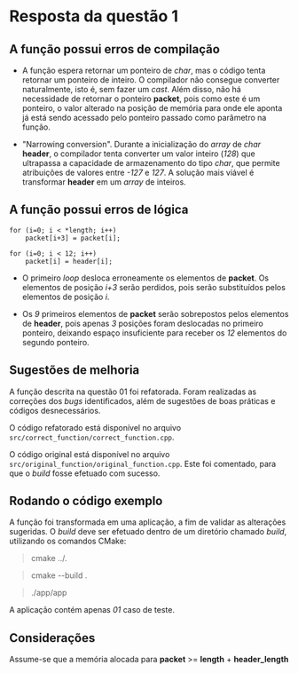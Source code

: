 # Resposta da questão 1

## A função possui erros de compilação

- A função espera retornar um ponteiro de *char*, mas o código tenta retornar um ponteiro de inteiro. O compilador não consegue converter naturalmente, isto é, sem fazer um *cast*. Além disso, não há necessidade de retornar o ponteiro **packet**, pois como este é um ponteiro, o valor alterado na posição de memória para onde ele aponta já está sendo acessado pelo ponteiro passado como parâmetro na função.

- "Narrowing conversion". Durante a inicialização do *array* de *char* **header**, o compilador tenta converter um valor inteiro (*128*) que ultrapassa a capacidade de armazenamento do tipo *char*, que permite atribuições de valores entre *-127* e *127*. A solução mais viável é transformar **header** em um *array* de inteiros.

## A função possui erros de lógica

```
for (i=0; i < *length; i++)
    packet[i+3] = packet[i];

for (i=0; i < 12; i++)
    packet[i] = header[i];
```

- O primeiro *loop* desloca erroneamente os elementos de **packet**. Os elementos de posição *i+3* serão perdidos, pois serão substituídos pelos elementos de posição *i*.

- Os *9* primeiros elementos de **packet** serão sobrepostos pelos elementos de **header**, pois apenas *3* posições foram deslocadas no primeiro ponteiro, deixando espaço insuficiente para receber os *12* elementos do segundo ponteiro.

## Sugestões de melhoria

A função descrita na questão 01 foi refatorada. Foram realizadas as correções dos *bugs* identificados, além de sugestões de boas práticas e códigos desnecessários.

O código refatorado está disponível no arquivo `src/correct_function/correct_function.cpp`.

O código original está disponível no arquivo `src/original_function/original_function.cpp`. Este foi comentado, para que o *build* fosse efetuado com sucesso.

## Rodando o código exemplo

A função foi transformada em uma aplicação, a fim de validar as alterações sugeridas. O *build* deve ser efetuado dentro de um diretório chamado *build*, utilizando os comandos CMake:

> cmake ../.

> cmake --build .

> ./app/app

A aplicação contém apenas *01* caso de teste.

## Considerações

Assume-se que a memória alocada para **packet** >= **length** + **header_length**